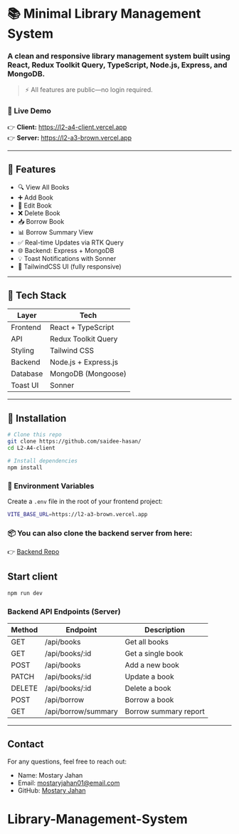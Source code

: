 # 📚 Minimal Library Management System

### A clean and responsive library management system built using **React**, **Redux Toolkit Query**, **TypeScript**, **Node.js**, **Express**, and **MongoDB**.

> ⚡ All features are public—no login required.

 ###  🔗 Live Demo
👉 **Client:** https://l2-a4-client.vercel.app </br>
👉 **Server:** https://l2-a3-brown.vercel.app

---

## 🚀 Features

- 🔍 View All Books
- ➕ Add Book
- 📝 Edit Book
- ❌ Delete Book
- 📥 Borrow Book
- 📊 Borrow Summary View
- ✅ Real-time Updates via RTK Query
- 🌐 Backend: Express + MongoDB
- 💡 Toast Notifications with Sonner
- 🎨 TailwindCSS UI (fully responsive)

---

## 🧩 Tech Stack

| Layer      | Tech                      |
|------------|---------------------------|
| Frontend   | React + TypeScript        |
| API        | Redux Toolkit Query       |
| Styling    | Tailwind CSS              |
| Backend    | Node.js + Express.js      |
| Database   | MongoDB (Mongoose)        |
| Toast UI   | Sonner                    |

---

## 🔧 Installation

```bash
# Clone this repo
git clone https://github.com/saidee-hasan/
cd L2-A4-client
```


```bash
# Install dependencies
npm install
```


### 🧪 Environment Variables

Create a `.env` file in the root of your frontend project:

```bash
VITE_BASE_URL=https://l2-a3-brown.vercel.app
```

### 📦 You can also clone the backend server from here:  
👉 [Backend Repo](https://github.com/mostaryjahan/L2-A3)



## Start client
```bash
npm run dev
```

### Backend API Endpoints (Server)

| Method | Endpoint            | Description           |
| ------ | ------------------- | --------------------- |
| GET    | /api/books          | Get all books         |
| GET    | /api/books/\:id     | Get a single book     |
| POST   | /api/books          | Add a new book        |
| PATCH  | /api/books/\:id     | Update a book         |
| DELETE | /api/books/\:id     | Delete a book         |
| POST   | /api/borrow         | Borrow a book         |
| GET    | /api/borrow/summary | Borrow summary report |


---
## Contact

For any questions, feel free to reach out:

* Name: Mostary Jahan
* Email: [mostaryjahan01@email.com](mailto:mostaryjahan01@email.com)
* GitHub: [Mostary Jahan](https://github.com/mostaryjahan)

# Library-Management-System
